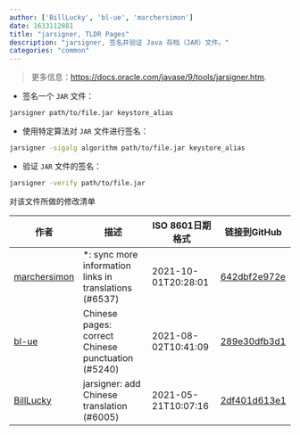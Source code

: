 ```yaml
---
author: ['BillLucky', 'bl-ue', 'marchersimon']
date: 1633112881
title: "jarsigner, TLDR Pages"
description: "jarsigner, 签名并验证 Java 存档（JAR）文件。"
categories: "common"
---
```

> 更多信息：<https://docs.oracle.com/javase/9/tools/jarsigner.htm>.

- 签名一个 `JAR` 文件：

```bash
jarsigner path/to/file.jar keystore_alias
```

- 使用特定算法对 `JAR` 文件进行签名：

```bash
jarsigner -sigalg algorithm path/to/file.jar keystore_alias
```

- 验证 `JAR` 文件的签名：

```bash
jarsigner -verify path/to/file.jar
```
对该文件所做的修改清单


作者 | 描述 | ISO 8601日期格式 | 链接到GitHub
------|-----|-----|-----
[marchersimon](mailto:50295997+marchersimon@users.noreply.github.com) | *: sync more information links in translations (#6537) | 2021-10-01T20:28:01 | [642dbf2e972e](https://github.com/tldr-pages/tldr/commit/642dbf2e972e388fab8c84ba3b4685fb862b6454)
[bl-ue](mailto:54780737+bl-ue@users.noreply.github.com) | Chinese pages: correct Chinese punctuation (#5240) | 2021-08-02T10:41:09 | [289e30dfb3d1](https://github.com/tldr-pages/tldr/commit/289e30dfb3d1d73bade9e3610e12bfc90e9270ae)
[BillLucky](mailto:bill.libiao@gmail.com) | jarsigner: add Chinese translation (#6005) | 2021-05-21T10:07:16 | [2df401d613e1](https://github.com/tldr-pages/tldr/commit/2df401d613e14f59633338d58e0ac3a1de06664a)

